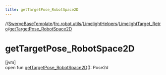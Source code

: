 ```yaml
---
title: getTargetPose_RobotSpace2D
---
```

//[SwerveBaseTemplate](../../../../index.html)/[frc.robot.utils](../../index.html)/[LimelightHelpers](../index.html)/[LimelightTarget_Retro](index.html)/[getTargetPose_RobotSpace2D](get-target-pose_-robot-space2-d.html)



# getTargetPose_RobotSpace2D



[jvm]\
open fun [getTargetPose_RobotSpace2D](get-target-pose_-robot-space2-d.html)(): Pose2d




